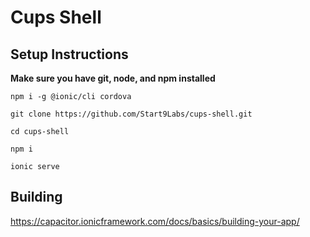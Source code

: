 # Cups Shell

## Setup Instructions

**Make sure you have git, node, and npm installed**

`npm i -g @ionic/cli cordova`

`git clone https://github.com/Start9Labs/cups-shell.git`

`cd cups-shell`

`npm i`

`ionic serve`

## Building
https://capacitor.ionicframework.com/docs/basics/building-your-app/

